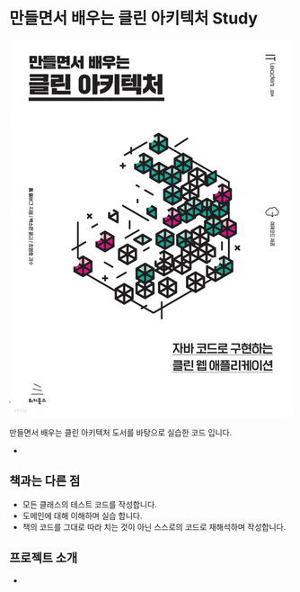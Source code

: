 # 만들면서 배우는 클린 아키텍처 Study

![book_image](만들면서_배우는_클린_아키텍처.jpg)

만들면서 배우는 클린 아키텍처 도서를 바탕으로 실습한 코드 입니다.

* 

## 책과는 다른 점

* 모든 클래스의 테스트 코드를 작성합니다.
* 도메인에 대해 이해하며 실습 합니다.
* 책의 코드를 그대로 따라 치는 것이 아닌 스스로의 코드로 재해석하며 작성합니다.

## 프로젝트 소개

* 